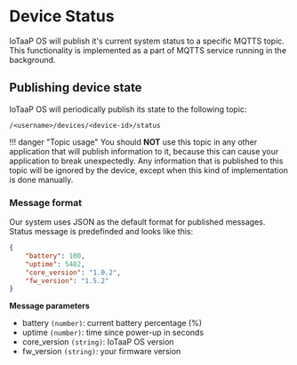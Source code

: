 # Device Status 

IoTaaP OS will publish it's current system status to a specific MQTTS topic. This functionality is implemented as a part of MQTTS service running in the background.

## Publishing device state

IoTaaP OS will periodically publish its state to the following topic:

`/<username>/devices/<device-id>/status`

!!! danger "Topic usage"
    You should **NOT** use this topic in any other application that will publish information to it, because this can cause 
    your application to break unexpectedly. Any information that is published to this topic will be ignored by the device, except
    when this kind of implementation is done manually.

### Message format

Our system uses JSON as the default format for published messages. Status message is predefinded and looks like this:

```json
{
    "battery": 100,
    "uptime": 5482,
    "core_version": "1.0.2",
    "fw_version": "1.5.2"
}
```

**Message parameters**

- battery `(number)`: current battery percentage (%)
- uptime `(number)`: time since power-up in seconds
- core_version `(string)`: IoTaaP OS version
- fw_version `(string)`: your firmware version